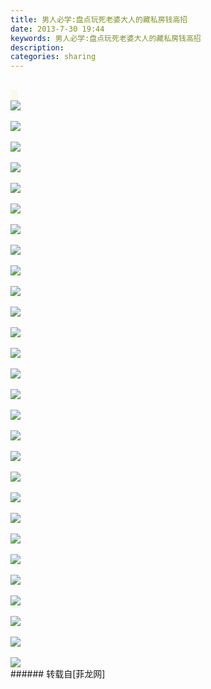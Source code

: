 ```yaml
---
title: 男人必学:盘点玩死老婆大人的藏私房钱高招
date: 2013-7-30 19:44
keywords: 男人必学:盘点玩死老婆大人的藏私房钱高招
description:     
categories: sharing
---
```

<td class="t_f" id="postmessage_29440">

<br/>
<font color="#000"><font style="background-color:rgb(249, 249, 236)"><font face="Arial">    </font></font></font><br/>

<img aid="10746" data-cf-modified-21698f8b06b12d4d42fb7c4e-="" file="data/attachment/forum/201307/30/194341q0x16rz2njnhvn2g.gif.thumb.jpg" id="aimg_10746" inpost="1" onclick="" onmouseover="" src="http://www.flw.ph/data/attachment/forum/201307/30/194341q0x16rz2njnhvn2g.gif" style="cursor:pointer" zoomfile="data/attachment/forum/201307/30/194341q0x16rz2njnhvn2g.gif"/>


<br/>
<br/>

<img aid="10747" data-cf-modified-21698f8b06b12d4d42fb7c4e-="" file="data/attachment/forum/201307/30/194343n6mv5mzj0ssvmujs.jpg.thumb.jpg" id="aimg_10747" inpost="1" onclick="" onmouseover="" src="http://www.flw.ph/data/attachment/forum/201307/30/194343n6mv5mzj0ssvmujs.jpg" style="cursor:pointer" zoomfile="data/attachment/forum/201307/30/194343n6mv5mzj0ssvmujs.jpg"/>


<br/>
<br/>

<img aid="10748" data-cf-modified-21698f8b06b12d4d42fb7c4e-="" file="data/attachment/forum/201307/30/194343n3vdlcq555kf7zjm.jpg.thumb.jpg" id="aimg_10748" inpost="1" onclick="" onmouseover="" src="http://www.flw.ph/data/attachment/forum/201307/30/194343n3vdlcq555kf7zjm.jpg" style="cursor:pointer" zoomfile="data/attachment/forum/201307/30/194343n3vdlcq555kf7zjm.jpg"/>


<br/>
<br/>

<img aid="10749" data-cf-modified-21698f8b06b12d4d42fb7c4e-="" file="data/attachment/forum/201307/30/194344t8v8ht4o22jl8yht.jpg.thumb.jpg" id="aimg_10749" inpost="1" onclick="" onmouseover="" src="http://www.flw.ph/data/attachment/forum/201307/30/194344t8v8ht4o22jl8yht.jpg" style="cursor:pointer" zoomfile="data/attachment/forum/201307/30/194344t8v8ht4o22jl8yht.jpg"/>


<br/>
<br/>

<img aid="10750" data-cf-modified-21698f8b06b12d4d42fb7c4e-="" file="data/attachment/forum/201307/30/194344clu60fuakwf3d90w.jpg.thumb.jpg" id="aimg_10750" inpost="1" onclick="" onmouseover="" src="http://www.flw.ph/data/attachment/forum/201307/30/194344clu60fuakwf3d90w.jpg" style="cursor:pointer" zoomfile="data/attachment/forum/201307/30/194344clu60fuakwf3d90w.jpg"/>


<br/>
<br/>

<img aid="10751" data-cf-modified-21698f8b06b12d4d42fb7c4e-="" file="data/attachment/forum/201307/30/194345fz7of5o57egrfoso.jpg.thumb.jpg" id="aimg_10751" inpost="1" onclick="" onmouseover="" src="http://www.flw.ph/data/attachment/forum/201307/30/194345fz7of5o57egrfoso.jpg" style="cursor:pointer" zoomfile="data/attachment/forum/201307/30/194345fz7of5o57egrfoso.jpg"/>


<br/>
<br/>

<img aid="10752" data-cf-modified-21698f8b06b12d4d42fb7c4e-="" file="data/attachment/forum/201307/30/194346kzz4nn47tfft74l7.jpg.thumb.jpg" id="aimg_10752" inpost="1" onclick="" onmouseover="" src="http://www.flw.ph/data/attachment/forum/201307/30/194346kzz4nn47tfft74l7.jpg" style="cursor:pointer" zoomfile="data/attachment/forum/201307/30/194346kzz4nn47tfft74l7.jpg"/>


<br/>
<br/>

<img aid="10753" data-cf-modified-21698f8b06b12d4d42fb7c4e-="" file="data/attachment/forum/201307/30/194347c14w225a6e92998v.jpg.thumb.jpg" id="aimg_10753" inpost="1" onclick="" onmouseover="" src="http://www.flw.ph/data/attachment/forum/201307/30/194347c14w225a6e92998v.jpg" style="cursor:pointer" zoomfile="data/attachment/forum/201307/30/194347c14w225a6e92998v.jpg"/>


<br/>
<br/>

<img aid="10754" data-cf-modified-21698f8b06b12d4d42fb7c4e-="" file="data/attachment/forum/201307/30/194347pg2q88f2wr64nzi2.jpg.thumb.jpg" id="aimg_10754" inpost="1" onclick="" onmouseover="" src="http://www.flw.ph/data/attachment/forum/201307/30/194347pg2q88f2wr64nzi2.jpg" style="cursor:pointer" zoomfile="data/attachment/forum/201307/30/194347pg2q88f2wr64nzi2.jpg"/>


<br/>
<br/>

<img aid="10755" data-cf-modified-21698f8b06b12d4d42fb7c4e-="" file="data/attachment/forum/201307/30/194348p8e2m92xt8fhxx88.jpg.thumb.jpg" id="aimg_10755" inpost="1" onclick="" onmouseover="" src="http://www.flw.ph/data/attachment/forum/201307/30/194348p8e2m92xt8fhxx88.jpg" style="cursor:pointer" zoomfile="data/attachment/forum/201307/30/194348p8e2m92xt8fhxx88.jpg"/>


<br/>
<br/>

<img aid="10756" data-cf-modified-21698f8b06b12d4d42fb7c4e-="" file="data/attachment/forum/201307/30/194348rq6qfhnuoijoub7g.jpg.thumb.jpg" id="aimg_10756" inpost="1" onclick="" onmouseover="" src="http://www.flw.ph/data/attachment/forum/201307/30/194348rq6qfhnuoijoub7g.jpg" style="cursor:pointer" zoomfile="data/attachment/forum/201307/30/194348rq6qfhnuoijoub7g.jpg"/>


<br/>
<br/>

<img aid="10757" data-cf-modified-21698f8b06b12d4d42fb7c4e-="" file="data/attachment/forum/201307/30/194349eg5asmo5c2ga7ypo.jpg.thumb.jpg" id="aimg_10757" inpost="1" onclick="" onmouseover="" src="http://www.flw.ph/data/attachment/forum/201307/30/194349eg5asmo5c2ga7ypo.jpg" style="cursor:pointer" zoomfile="data/attachment/forum/201307/30/194349eg5asmo5c2ga7ypo.jpg"/>


<br/>
<br/>

<img aid="10758" data-cf-modified-21698f8b06b12d4d42fb7c4e-="" file="data/attachment/forum/201307/30/194349rv666s8shbgqdm13.jpg.thumb.jpg" id="aimg_10758" inpost="1" onclick="" onmouseover="" src="http://www.flw.ph/data/attachment/forum/201307/30/194349rv666s8shbgqdm13.jpg" style="cursor:pointer" zoomfile="data/attachment/forum/201307/30/194349rv666s8shbgqdm13.jpg"/>


<br/>
<br/>

<img aid="10759" data-cf-modified-21698f8b06b12d4d42fb7c4e-="" file="data/attachment/forum/201307/30/194350obw9b1ffpkbpg8g3.jpg.thumb.jpg" id="aimg_10759" inpost="1" onclick="" onmouseover="" src="http://www.flw.ph/data/attachment/forum/201307/30/194350obw9b1ffpkbpg8g3.jpg" style="cursor:pointer" zoomfile="data/attachment/forum/201307/30/194350obw9b1ffpkbpg8g3.jpg"/>


<br/>
<br/>

<img aid="10760" data-cf-modified-21698f8b06b12d4d42fb7c4e-="" file="data/attachment/forum/201307/30/194351b9sskuuuwvu7mk9q.jpg.thumb.jpg" id="aimg_10760" inpost="1" onclick="" onmouseover="" src="http://www.flw.ph/data/attachment/forum/201307/30/194351b9sskuuuwvu7mk9q.jpg" style="cursor:pointer" zoomfile="data/attachment/forum/201307/30/194351b9sskuuuwvu7mk9q.jpg"/>


<br/>
<br/>

<img aid="10761" data-cf-modified-21698f8b06b12d4d42fb7c4e-="" file="data/attachment/forum/201307/30/194351ohichnbxb1afifix.jpg.thumb.jpg" id="aimg_10761" inpost="1" onclick="" onmouseover="" src="http://www.flw.ph/data/attachment/forum/201307/30/194351ohichnbxb1afifix.jpg" style="cursor:pointer" zoomfile="data/attachment/forum/201307/30/194351ohichnbxb1afifix.jpg"/>


<br/>
<br/>

<img aid="10762" data-cf-modified-21698f8b06b12d4d42fb7c4e-="" file="data/attachment/forum/201307/30/194352sjxninmm4nx19jmh.jpg.thumb.jpg" id="aimg_10762" inpost="1" onclick="" onmouseover="" src="http://www.flw.ph/data/attachment/forum/201307/30/194352sjxninmm4nx19jmh.jpg" style="cursor:pointer" zoomfile="data/attachment/forum/201307/30/194352sjxninmm4nx19jmh.jpg"/>


<br/>
<br/>

<img aid="10763" data-cf-modified-21698f8b06b12d4d42fb7c4e-="" file="data/attachment/forum/201307/30/194353pxfyxq3ofeyy9q3b.jpg.thumb.jpg" id="aimg_10763" inpost="1" onclick="" onmouseover="" src="http://www.flw.ph/data/attachment/forum/201307/30/194353pxfyxq3ofeyy9q3b.jpg" style="cursor:pointer" zoomfile="data/attachment/forum/201307/30/194353pxfyxq3ofeyy9q3b.jpg"/>


<br/>
<br/>

<img aid="10764" data-cf-modified-21698f8b06b12d4d42fb7c4e-="" file="data/attachment/forum/201307/30/194353nomro5y6ycbo6lwd.jpg.thumb.jpg" id="aimg_10764" inpost="1" onclick="" onmouseover="" src="http://www.flw.ph/data/attachment/forum/201307/30/194353nomro5y6ycbo6lwd.jpg" style="cursor:pointer" zoomfile="data/attachment/forum/201307/30/194353nomro5y6ycbo6lwd.jpg"/>


<br/>
<br/>

<img aid="10765" data-cf-modified-21698f8b06b12d4d42fb7c4e-="" file="data/attachment/forum/201307/30/194354a2yy62bhhh2szil6.jpg.thumb.jpg" id="aimg_10765" inpost="1" onclick="" onmouseover="" src="http://www.flw.ph/data/attachment/forum/201307/30/194354a2yy62bhhh2szil6.jpg" style="cursor:pointer" zoomfile="data/attachment/forum/201307/30/194354a2yy62bhhh2szil6.jpg"/>


<br/>
<br/>

<img aid="10766" data-cf-modified-21698f8b06b12d4d42fb7c4e-="" file="data/attachment/forum/201307/30/194354wpepzz9vjjarb19q.jpg.thumb.jpg" id="aimg_10766" inpost="1" onclick="" onmouseover="" src="http://www.flw.ph/data/attachment/forum/201307/30/194354wpepzz9vjjarb19q.jpg" style="cursor:pointer" zoomfile="data/attachment/forum/201307/30/194354wpepzz9vjjarb19q.jpg"/>


<br/>
<br/>

<img aid="10767" data-cf-modified-21698f8b06b12d4d42fb7c4e-="" file="data/attachment/forum/201307/30/194355c7roo0hlglbc1yiq.jpg.thumb.jpg" id="aimg_10767" inpost="1" onclick="" onmouseover="" src="http://www.flw.ph/data/attachment/forum/201307/30/194355c7roo0hlglbc1yiq.jpg" style="cursor:pointer" zoomfile="data/attachment/forum/201307/30/194355c7roo0hlglbc1yiq.jpg"/>


<br/>
<br/>

<img aid="10768" data-cf-modified-21698f8b06b12d4d42fb7c4e-="" file="data/attachment/forum/201307/30/194356ulafaulfpjrkdnna.jpg.thumb.jpg" id="aimg_10768" inpost="1" onclick="" onmouseover="" src="http://www.flw.ph/data/attachment/forum/201307/30/194356ulafaulfpjrkdnna.jpg" style="cursor:pointer" zoomfile="data/attachment/forum/201307/30/194356ulafaulfpjrkdnna.jpg"/>


<br/>
<br/>

<img aid="10769" data-cf-modified-21698f8b06b12d4d42fb7c4e-="" file="data/attachment/forum/201307/30/194357jnc3cwphiv5tpoid.jpg.thumb.jpg" id="aimg_10769" inpost="1" onclick="" onmouseover="" src="http://www.flw.ph/data/attachment/forum/201307/30/194357jnc3cwphiv5tpoid.jpg" style="cursor:pointer" zoomfile="data/attachment/forum/201307/30/194357jnc3cwphiv5tpoid.jpg"/>


<br/>
<br/>

<img aid="10770" data-cf-modified-21698f8b06b12d4d42fb7c4e-="" file="data/attachment/forum/201307/30/194358paa0mmfo1vmjqtve.jpg.thumb.jpg" id="aimg_10770" inpost="1" onclick="" onmouseover="" src="http://www.flw.ph/data/attachment/forum/201307/30/194358paa0mmfo1vmjqtve.jpg" style="cursor:pointer" zoomfile="data/attachment/forum/201307/30/194358paa0mmfo1vmjqtve.jpg"/>


<br/>
<br/>

<img aid="10771" data-cf-modified-21698f8b06b12d4d42fb7c4e-="" file="data/attachment/forum/201307/30/194359zosr0f00j0r6j00r.jpg.thumb.jpg" id="aimg_10771" inpost="1" onclick="" onmouseover="" src="http://www.flw.ph/data/attachment/forum/201307/30/194359zosr0f00j0r6j00r.jpg" style="cursor:pointer" zoomfile="data/attachment/forum/201307/30/194359zosr0f00j0r6j00r.jpg"/>


<br/>
<br/>

<img aid="10772" data-cf-modified-21698f8b06b12d4d42fb7c4e-="" file="data/attachment/forum/201307/30/194359dhqqza6fqjrwyqha.jpg.thumb.jpg" id="aimg_10772" inpost="1" onclick="" onmouseover="" src="http://www.flw.ph/data/attachment/forum/201307/30/194359dhqqza6fqjrwyqha.jpg" style="cursor:pointer" zoomfile="data/attachment/forum/201307/30/194359dhqqza6fqjrwyqha.jpg"/>


<br/>
<br/>

<img aid="10773" data-cf-modified-21698f8b06b12d4d42fb7c4e-="" file="data/attachment/forum/201307/30/194401vqbcot2tto9k64b2.jpg.thumb.jpg" id="aimg_10773" inpost="1" onclick="" onmouseover="" src="http://www.flw.ph/data/attachment/forum/201307/30/194401vqbcot2tto9k64b2.jpg" style="cursor:pointer" zoomfile="data/attachment/forum/201307/30/194401vqbcot2tto9k64b2.jpg"/>


<br/>
</td>
###### 转载自[菲龙网]